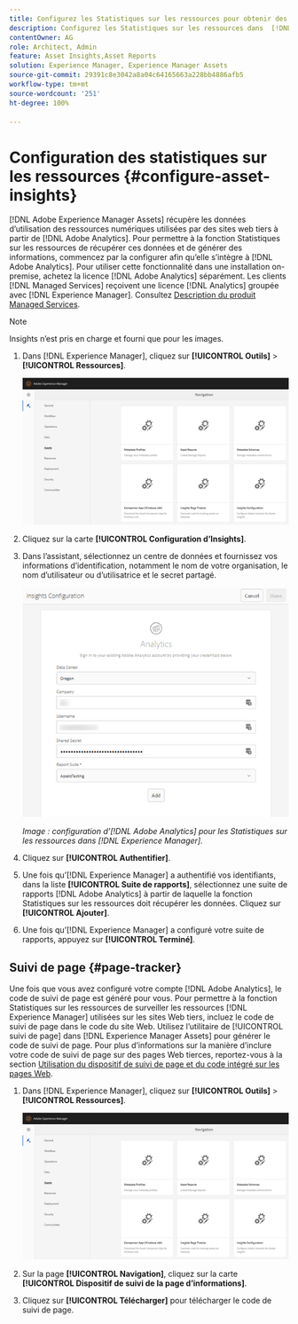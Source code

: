 ```yaml
---
title: Configurez les Statistiques sur les ressources pour obtenir des analyses.
description: Configurez les Statistiques sur les ressources dans  [!DNL Adobe Experience Manager Assets].
contentOwner: AG
role: Architect, Admin
feature: Asset Insights,Asset Reports
solution: Experience Manager, Experience Manager Assets
source-git-commit: 29391c8e3042a8a04c64165663a228bb4886afb5
workflow-type: tm+mt
source-wordcount: '251'
ht-degree: 100%

---
```


# Configuration des statistiques sur les ressources {#configure-asset-insights}

[!DNL Adobe Experience Manager Assets] récupère les données d’utilisation des ressources numériques utilisées par des sites web tiers à partir de [!DNL Adobe Analytics]. Pour permettre à la fonction Statistiques sur les ressources de récupérer ces données et de générer des informations, commencez par la configurer afin qu’elle s’intègre à [!DNL Adobe Analytics]. Pour utiliser cette fonctionnalité dans une installation on-premise, achetez la licence [!DNL Adobe Analytics] séparément. Les clients [!DNL Managed Services] reçoivent une licence [!DNL Analytics] groupée avec [!DNL Experience Manager]. Consultez [Description du produit Managed Services](https://helpx.adobe.com/fr/legal/product-descriptions/adobe-experience-manager-managed-services.html).

>[!NOTE]
>
>Insights n’est pris en charge et fourni que pour les images.

1. Dans [!DNL Experience Manager], cliquez sur **[!UICONTROL Outils]** > **[!UICONTROL Ressources]**.

   ![chlimage_1-72](assets/chlimage_1-210.png)

1. Cliquez sur la carte **[!UICONTROL Configuration d’Insights]**.
1. Dans l’assistant, sélectionnez un centre de données et fournissez vos informations d’identification, notamment le nom de votre organisation, le nom d’utilisateur ou d’utilisatrice et le secret partagé.

   ![Configuration d’Adobe Analytics pour les Statistiques sur les ressources dans Experience Manager](assets/insights_config2.png)

   *Image : configuration d’[!DNL Adobe Analytics] pour les Statistiques sur les ressources dans [!DNL Experience Manager].*

1. Cliquez sur **[!UICONTROL Authentifier]**.
1. Une fois qu’[!DNL Experience Manager] a authentifié vos identifiants, dans la liste **[!UICONTROL Suite de rapports]**, sélectionnez une suite de rapports [!DNL Adobe Analytics] à partir de laquelle la fonction Statistiques sur les ressources doit récupérer les données. Cliquez sur **[!UICONTROL Ajouter]**.
1. Une fois qu’[!DNL Experience Manager] a configuré votre suite de rapports, appuyez sur **[!UICONTROL Terminé]**.

## Suivi de page {#page-tracker}

Une fois que vous avez configuré votre compte [!DNL Adobe Analytics], le code de suivi de page est généré pour vous. Pour permettre à la fonction Statistiques sur les ressources de surveiller les ressources [!DNL Experience Manager] utilisées sur les sites Web tiers, incluez le code de suivi de page dans le code du site Web. Utilisez l’utilitaire de [!UICONTROL suivi de page] dans [!DNL Experience Manager Assets] pour générer le code de suivi de page. Pour plus d’informations sur la manière d’inclure votre code de suivi de page sur des pages Web tierces, reportez-vous à la section [Utilisation du dispositif de suivi de page et du code intégré sur les pages Web](/help/assets/use-page-tracker.md).

1. Dans [!DNL Experience Manager], cliquez sur **[!UICONTROL Outils]** > **[!UICONTROL Ressources]**.

   ![chlimage_1-73](assets/chlimage_1-214.png)

1. Sur la page **[!UICONTROL Navigation]**, cliquez sur la carte **[!UICONTROL Dispositif de suivi de la page d’informations]**.
1. Cliquez sur **[!UICONTROL Télécharger]** pour télécharger le code de suivi de page.
